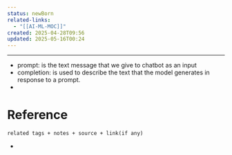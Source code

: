 ```yaml
---
status: newBorn
related-links:
  - "[[AI-ML-MOC]]"
created: 2025-04-28T09:56
updated: 2025-05-16T00:24
---
```

---

- prompt: is the text message that we give to chatbot as an input
- completion: is used to describe the text that the model generates in response to a prompt.
- 


# Reference
`related tags + notes + source + link(if any)`
 

- 